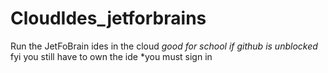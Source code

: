 # CloudIdes_jetforbrains
Run the JetFoBrain ides in the cloud *good for school if github is unblocked* fyi you still have to own the ide *you must sign in 
